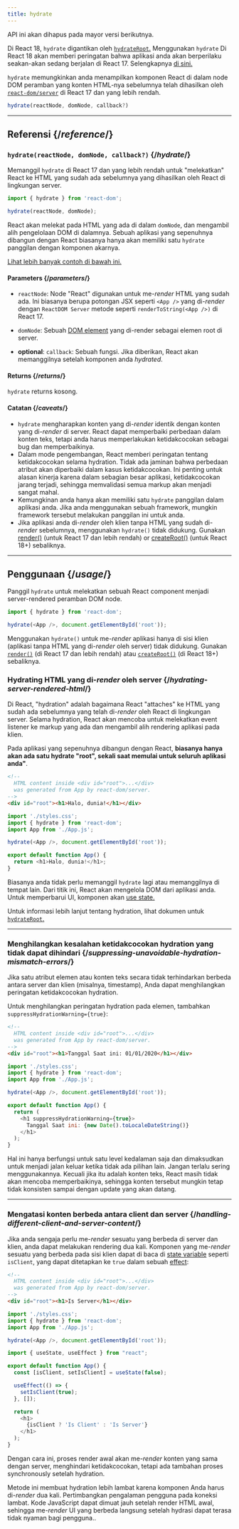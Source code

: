```yaml
---
title: hydrate
---
```


<Deprecated>

API ini akan dihapus pada mayor versi berikutnya.

Di React 18, `hydrate` digantikan oleh [`hydrateRoot`.](/reference/react-dom/client/hydrateRoot) Menggunakan `hydrate` Di React 18 akan memberi peringatan bahwa aplikasi anda akan berperilaku seakan-akan sedang berjalan di React 17. Selengkapnya [di sini.](/blog/2022/03/08/react-18-upgrade-guide#updates-to-client-rendering-apis)

</Deprecated>

<Intro>

`hydrate` memungkinkan anda menampilkan komponen React di dalam node DOM peramban yang konten HTML-nya sebelumnya telah dihasilkan oleh [`react-dom/server`](/reference/react-dom/server) di React 17 dan yang lebih rendah.

```js
hydrate(reactNode, domNode, callback?)
```

</Intro>

<InlineToc />

---

## Referensi {/*reference*/}

### `hydrate(reactNode, domNode, callback?)` {/*hydrate*/}

Memanggil `hydrate` di React 17 dan yang lebih rendah untuk "melekatkan" React ke HTML yang sudah ada sebelumnya yang dihasilkan oleh React di lingkungan server.

```js
import { hydrate } from 'react-dom';

hydrate(reactNode, domNode);
```

React akan melekat pada HTML yang ada di dalam `domNode`, dan mengambil alih pengelolaan DOM di dalamnya. Sebuah aplikasi yang sepenuhnya dibangun dengan React biasanya hanya akan memiliki satu `hydrate` panggilan dengan komponen akarnya.

[Lihat lebih banyak contoh di bawah ini.](#usage)

#### Parameters {/*parameters*/}

* `reactNode`: Node "React" digunakan untuk me-*render* HTML yang sudah ada. Ini biasanya berupa potongan JSX seperti `<App />` yang di-*render* dengan `ReactDOM Server` metode seperti `renderToString(<App />)` di React 17.

* `domNode`: Sebuah [DOM element](https://developer.mozilla.org/en-US/docs/Web/API/Element) yang di-render sebagai elemen root di server.

* **optional**: `callback`: Sebuah fungsi. Jika diberikan, React akan memanggilnya setelah komponen anda *hydrated*.

#### Returns {/*returns*/}

`hydrate` returns kosong.

#### Catatan {/*caveats*/}
* `hydrate` mengharapkan konten yang di-*render* identik dengan konten yang di-*render* di server. React dapat memperbaiki perbedaan dalam konten teks, tetapi anda harus memperlakukan ketidakcocokan sebagai bug dan memperbaikinya.
* Dalam mode pengembangan, React memberi peringatan tentang ketidakcocokan selama hydration. Tidak ada jaminan bahwa perbedaan atribut akan diperbaiki dalam kasus ketidakcocokan. Ini penting untuk alasan kinerja karena dalam sebagian besar aplikasi, ketidakcocokan jarang terjadi, sehingga memvalidasi semua markup akan menjadi sangat mahal.
* Kemungkinan anda hanya akan memiliki satu `hydrate` panggilan dalam aplikasi anda. Jika anda menggunakan sebuah framework, mungkin framework tersebut melakukan panggilan ini untuk anda.
* Jika aplikasi anda di-*render* oleh klien tanpa HTML yang sudah di-*render* sebelumnya, menggunakan `hydrate()` tidak didukung. Gunakan [render()](/reference/react-dom/render) (untuk React 17 dan lebih rendah) or [createRoot()](/reference/react-dom/client/createRoot) (untuk React 18+) sebaliknya.

---

## Penggunaan {/*usage*/}

Panggil `hydrate` untuk melekatkan sebuah <CodeStep step={1}>React component</CodeStep> menjadi server-rendered <CodeStep step={2}>peramban DOM node</CodeStep>.

```js [[1, 3, "<App />"], [2, 3, "document.getElementById('root')"]]
import { hydrate } from 'react-dom';

hydrate(<App />, document.getElementById('root'));
````

Menggunakan `hydrate()` untuk me-*render* aplikasi hanya di sisi klien (aplikasi tanpa HTML yang di-*render* oleh server) tidak didukung. Gunakan [`render()`](/reference/react-dom/render) (di React 17 dan lebih rendah) atau [`createRoot()`](/reference/react-dom/client/createRoot) (di React 18+) sebaliknya.

### Hydrating HTML yang di-*render* oleh server {/*hydrating-server-rendered-html*/}

Di React, "hydration" adalah bagaimana React "attaches" ke HTML yang sudah ada sebelumnya yang telah di-*render* oleh React di lingkungan server. Selama hydration, React akan mencoba untuk melekatkan event listener ke markup yang ada dan mengambil alih rendering aplikasi pada klien.

Pada aplikasi yang sepenuhnya dibangun dengan React, **biasanya hanya akan ada satu hydrate "root", sekali saat memulai untuk seluruh aplikasi anda"**.

<Sandpack>

```html public/index.html
<!--
  HTML content inside <div id="root">...</div>
  was generated from App by react-dom/server.
-->
<div id="root"><h1>Halo, dunia!</h1></div>
```

```js index.js active
import './styles.css';
import { hydrate } from 'react-dom';
import App from './App.js';

hydrate(<App />, document.getElementById('root'));
```

```js App.js
export default function App() {
  return <h1>Halo, dunia!</h1>;
}
```

</Sandpack>

Biasanya anda tidak perlu memanggil `hydrate` lagi atau memanggilnya di tempat lain. Dari titik ini, React akan mengelola DOM dari aplikasi anda. Untuk memperbarui UI, komponen akan [use state.](/reference/react/useState)

Untuk informasi lebih lanjut tentang hydration, lihat dokumen untuk [`hydrateRoot`.](/reference/react-dom/client/hydrateRoot)

---

### Menghilangkan kesalahan ketidakcocokan hydration yang tidak dapat dihindari {/*suppressing-unavoidable-hydration-mismatch-errors*/}

Jika satu atribut elemen atau konten teks secara tidak terhindarkan berbeda antara server dan klien (misalnya, timestamp), Anda dapat menghilangkan peringatan ketidakcocokan hydration.

Untuk menghilangkan peringatan hydration pada elemen, tambahkan `suppressHydrationWarning={true}`:

<Sandpack>

```html public/index.html
<!--
  HTML content inside <div id="root">...</div>
  was generated from App by react-dom/server.
-->
<div id="root"><h1>Tanggal Saat ini: 01/01/2020</h1></div>
```

```js index.js
import './styles.css';
import { hydrate } from 'react-dom';
import App from './App.js';

hydrate(<App />, document.getElementById('root'));
```

```js App.js active
export default function App() {
  return (
    <h1 suppressHydrationWarning={true}>
      Tanggal Saat ini: {new Date().toLocaleDateString()}
    </h1>
  );
}
```

</Sandpack>

Hal ini hanya berfungsi untuk satu level kedalaman saja dan dimaksudkan untuk menjadi jalan keluar ketika tidak ada pilihan lain. Jangan terlalu sering menggunakannya. Kecuali jika itu adalah konten teks, React masih tidak akan mencoba memperbaikinya, sehingga konten tersebut mungkin tetap tidak konsisten sampai dengan update yang akan datang.

---

### Mengatasi konten berbeda antara client dan server {/*handling-different-client-and-server-content*/}

Jika anda sengaja perlu me-*render* sesuatu yang berbeda di server dan klien, anda dapat melakukan rendering dua kali. Komponen yang me-*render* sesuatu yang berbeda pada sisi klien dapat di baca di [state variable](/reference/react/useState) seperti `isClient`, yang dapat ditetapkan ke `true` dalam sebuah [effect](/reference/react/useEffect):

<Sandpack>

```html public/index.html
<!--
  HTML content inside <div id="root">...</div>
  was generated from App by react-dom/server.
-->
<div id="root"><h1>Is Server</h1></div>
```

```js index.js
import './styles.css';
import { hydrate } from 'react-dom';
import App from './App.js';

hydrate(<App />, document.getElementById('root'));
```

```js App.js active
import { useState, useEffect } from "react";

export default function App() {
  const [isClient, setIsClient] = useState(false);

  useEffect(() => {
    setIsClient(true);
  }, []);

  return (
    <h1>
      {isClient ? 'Is Client' : 'Is Server'}
    </h1>
  );
}
```

</Sandpack>

Dengan cara ini, proses render awal akan me-*render* konten yang sama dengan server, menghindari ketidakcocokan, tetapi ada tambahan proses synchronously setelah hydration.

<Pitfall>

Metode ini membuat hydration lebih lambat karena komponen Anda harus di-*render* dua kali. Pertimbangkan pengalaman pengguna pada koneksi lambat. Kode JavaScript dapat dimuat jauh setelah render HTML awal, sehingga me-*render* UI yang berbeda langsung setelah hydrasi dapat terasa tidak nyaman bagi pengguna..

</Pitfall>

